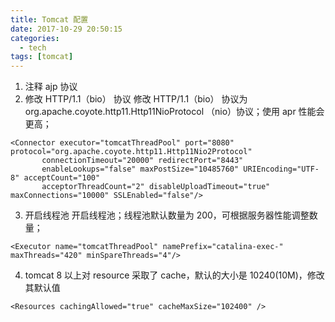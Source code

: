 ```yaml
---
title: Tomcat 配置
date: 2017-10-29 20:50:15
categories:
  - tech
tags: [tomcat]
---
```


1. 注释 ajp 协议
2. 修改 HTTP/1.1（bio） 协议
修改 HTTP/1.1（bio） 协议为 org.apache.coyote.http11.Http11NioProtocol （nio）协议；使用 apr 性能会更高；
```
<Connector executor="tomcatThreadPool" port="8080" protocol="org.apache.coyote.http11.Http11Nio2Protocol"
       connectionTimeout="20000" redirectPort="8443"
       enableLookups="false" maxPostSize="10485760" URIEncoding="UTF-8" acceptCount="100"
       acceptorThreadCount="2" disableUploadTimeout="true" maxConnections="10000" SSLEnabled="false"/>
```
3. 开启线程池
开启线程池；线程池默认数量为 200，可根据服务器性能调整数量；
```
<Executor name="tomcatThreadPool" namePrefix="catalina-exec-"  maxThreads="420" minSpareThreads="4"/>
```
4. tomcat 8 以上对 resource 采取了 cache，默认的大小是 10240(10M)，修改其默认值
```
<Resources cachingAllowed="true" cacheMaxSize="102400" />
```
